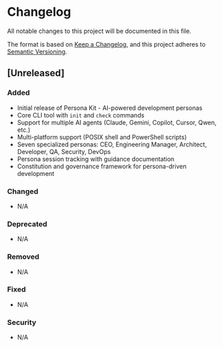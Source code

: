 # Changelog

All notable changes to this project will be documented in this file.

The format is based on [Keep a Changelog](https://keepachangelog.com/en/1.0.0/),
and this project adheres to [Semantic Versioning](https://semver.org/spec/v2.0.0.html).

## [Unreleased]

### Added
- Initial release of Persona Kit - AI-powered development personas
- Core CLI tool with `init` and `check` commands
- Support for multiple AI agents (Claude, Gemini, Copilot, Cursor, Qwen, etc.)
- Multi-platform support (POSIX shell and PowerShell scripts)
- Seven specialized personas: CEO, Engineering Manager, Architect, Developer, QA, Security, DevOps
- Persona session tracking with guidance documentation
- Constitution and governance framework for persona-driven development

### Changed
- N/A

### Deprecated
- N/A

### Removed
- N/A

### Fixed
- N/A

### Security
- N/A